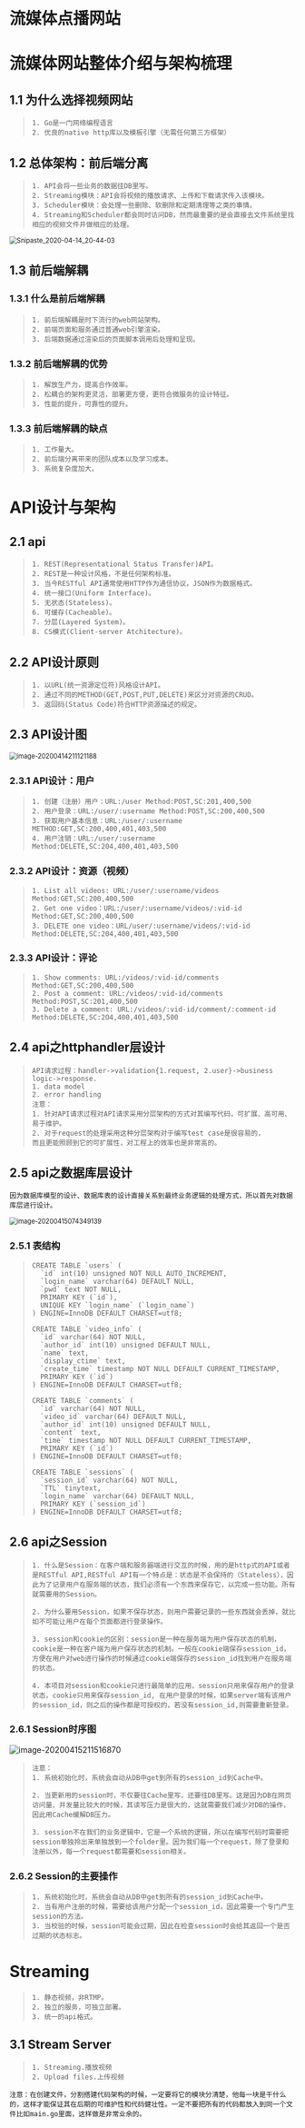 # 流媒体点播网站

# 流媒体网站整体介绍与架构梳理

## 1.1 为什么选择视频网站

> ```
> 1. Go是一门网络编程语言
> 2. 优良的native http库以及模板引擎（无需任何第三方框架）
> ```

## 1.2 总体架构：前后端分离

> ```
> 1. API会将一些业务的数据往DB里写。
> 2. Streaming模块：API会将视频的播放请求、上传和下载请求传入该模块。
> 3. Scheduler模块：会处理一些删除、软删除和定期清理等之类的事情。
> 4. Streaming和Scheduler都会同时访问DB，然而最重要的是会直接去文件系统里找相应的视频文件并做相应的处理。
> ```



<img src="README.assets/Snipaste_2020-04-14_20-44-03.png" alt="Snipaste_2020-04-14_20-44-03" style="zoom:80%;" />

## 1.3 前后端解耦

### 1.3.1 什么是前后端解耦

> ```
> 1. 前后端解耦是时下流行的web网站架构。
> 2. 前端页面和服务通过普通web引擎渲染。
> 3. 后端数据通过渲染后的页面脚本调用后处理和呈现。
> ```

### 1.3.2 前后端解耦的优势

> ```
> 1. 解放生产力，提高合作效率。
> 2. 松耦合的架构更灵活，部署更方便，更符合微服务的设计特征。
> 3. 性能的提升，可靠性的提升。
> ```

### 1.3.3 前后端解耦的缺点

> ```
> 1. 工作量大。
> 2. 前后端分离带来的团队成本以及学习成本。
> 3. 系统复杂度加大。
> ```





# API设计与架构

## 2.1 api

> ```
> 1. REST(Representational Status Transfer)API。
> 2. REST是一种设计风格，不是任何架构标准。
> 3. 当今RESTful API通常使用HTTP作为通信协议，JSON作为数据格式。
> 4. 统一接口(Uniform Interface)。
> 5. 无状态(Stateless)。
> 6. 可缓存(Cacheable)。
> 7. 分层(Layered System)。
> 8. CS模式(Client-server Atchitecture)。
> ```

## 2.2 API设计原则

> ```
> 1. 以URL(统一资源定位符)风格设计API。
> 2. 通过不同的METHOD(GET,POST,PUT,DELETE)来区分对资源的CRUD。
> 3. 返回码(Status Code)符合HTTP资源描述的规定。
> ```

## 2.3 API设计图

<img src="README.assets/image-20200414211121188.png" alt="image-20200414211121188" style="zoom:80%;" />

### 2.3.1 API设计：用户

> ```
> 1. 创建（注册）用户：URL:/user Method:POST,SC:201,400,500
> 2. 用户登录：URL:/user/:username Method:POST,SC:200,400,500
> 3. 获取用户基本信息：URL:/user/:username METHOD:GET,SC:200,400,401,403,500
> 4. 用户注销：URL:/user/:username Method:DELETE,SC:204,400,401,403,500
> ```

### 2.3.2 API设计：资源（视频）

> ```
> 1. List all videos: URL:/user/:username/videos Method:GET,SC:200,400,500
> 2. Get one video：URL:/user/:username/videos/:vid-id Method:GET,SC:200,400,500
> 3. DELETE one video：URL/user/:username/videos/:vid-id Method:DELETE,SC:204,400,401,403,500
> ```

### 2.3.3 API设计：评论

> ```
> 1. Show comments: URL:/videos/:vid-id/comments Method:GET,SC:200,400,500
> 2. Post a comment: URL:/videos/:vid-id/comments Method:POST,SC:201,400,500
> 3. Delete a comment: URL:/videos/:vid-id/comment/:comment-id Method:DELETE,SC:2O4,400,401,403,500
> ```

## 2.4 api之httphandler层设计

> ```
> API请求过程：handler->validation{1.request, 2.user}->business logic->response.
> 1. data model
> 2. error handling
> 注意：
> 1. 针对API请求过程对API请求采用分层架构的方式对其编写代码，可扩展、高可用、易于维护。
> 2. 对于request的处理采用这种分层架构对于编写test case是很容易的，
> 而且更能照顾到它的可扩展性，对工程上的效率也是非常高的。
> ```

## 2.5 api之数据库层设计

```
因为数据库模型的设计、数据库表的设计直接关系到最终业务逻辑的处理方式，所以首先对数据库层进行设计。
```

<img src="README.assets/image-20200415074349139.png" alt="image-20200415074349139" style="zoom:80%;" />

### 2.5.1 表结构

> ```mysql
> CREATE TABLE `users` (
>   `id` int(10) unsigned NOT NULL AUTO_INCREMENT,
>   `login_name` varchar(64) DEFAULT NULL,
>   `pwd` text NOT NULL,
>   PRIMARY KEY (`id`),
>   UNIQUE KEY `login_name` (`login_name`)
> ) ENGINE=InnoDB DEFAULT CHARSET=utf8;
> 
> CREATE TABLE `video_info` (
>   `id` varchar(64) NOT NULL,
>   `author_id` int(10) unsigned DEFAULT NULL,
>   `name` text,
>   `display_ctime` text,
>   `create_time` timestamp NOT NULL DEFAULT CURRENT_TIMESTAMP,
>   PRIMARY KEY (`id`)
> ) ENGINE=InnoDB DEFAULT CHARSET=utf8;
> 
> CREATE TABLE `comments` (
>   `id` varchar(64) NOT NULL,
>   `video_id` varchar(64) DEFAULT NULL,
>   `author_id` int(10) unsigned DEFAULT NULL,
>   `content` text,
>   `time` timestamp NOT NULL DEFAULT CURRENT_TIMESTAMP,
>   PRIMARY KEY (`id`)
> ) ENGINE=InnoDB DEFAULT CHARSET=utf8;
> 
> CREATE TABLE `sessions` (
>   `session_id` varchar(64) NOT NULL,
>   `TTL` tinytext,
>   `login_name` varchar(64) DEFAULT NULL,
>   PRIMARY KEY (`session_id`)
> ) ENGINE=InnoDB DEFAULT CHARSET=utf8;
> ```

## 2.6 api之Session

> ```
> 1. 什么是Session：在客户端和服务器端进行交互的时候，用的是http式的API或者是RESTful API,RESTful API有一个特点是：状态是不会保持的（Stateless），因此为了记录用户在服务端的状态，我们必须有一个东西来保存它，以完成一些功能。所有就需要用的Session。
> 
> 2. 为什么要用Session，如果不保存状态，则用户需要记录的一些东西就会丢掉，就比如不可能让用户在每个页面都进行登录操作。
> 
> 3. session和cookie的区别：session是一种在服务端为用户保存状态的机制，cookie是一种在客户端为用户保存状态的机制。一般在cookie端保存session_id，方便在用户对web进行操作的时候通过cookie端保存的session_id找到用户在服务端的状态。
> 
> 4. 本项目对session和cookie只进行最简单的应用，session只用来保存用户的登录状态，cookie只用来保存session_id, 在用户登录的时候，如果server端有该用户的session_id，则之后的操作都是可授权的，若没有session_id,则需要重新登录。
> ```

### 2.6.1 Session时序图

<img src="README.assets/image-20200415211516870.png" alt="image-20200415211516870"  />

> ```
> 注意：
> 1. 系统初始化时，系统会自动从DB中get到所有的session_id到Cache中。
> 
> 2. 当更新用的session时，不仅要往Cache里写，还要往DB里写。这是因为DB在网页访问量、并发量比较大的时候，其读写压力是很大的，这就需要我们减少对DB的操作，因此用Cache缓解DB压力。
> 
> 3. session不在我们的业务逻辑中，它是一个系统的逻辑，所以在编写代码时需要把session单独拎出来单独放到一个folder里。因为我们每一个request，除了登录和注册以外，每一个request都需要和session相关。
> ```
>

### 2.6.2 Session的主要操作

> ```
> 1. 系统初始化时，系统会自动从DB中get到所有的session_id到Cache中。
> 2. 当有用户注册的时候，需要给该用户分配一个session_id，因此需要一个专门产生session的方法。
> 3. 当校验的时候，session可能会过期，因此在检查session时会给其返回一个是否过期的状态标志。
> ```
>

# Streaming

> ```
> 1. 静态视频，非RTMP。
> 2. 独立的服务，可独立部署。
> 3. 统一的api格式。
> ```

## 3.1 Stream Server

> ```
> 1. Streaming.播放视频
> 2. Upload files.上传视频 
> ```

```
注意：在创建文件，分割搭建代码架构的时候，一定要将它的模块分清楚，他每一块是干什么的，这样才能保证其在后期的可维护性和代码健壮性。一定不要把所有的代码都放入到同一个文件比如main.go里面，这样做是非常业余的。
```

